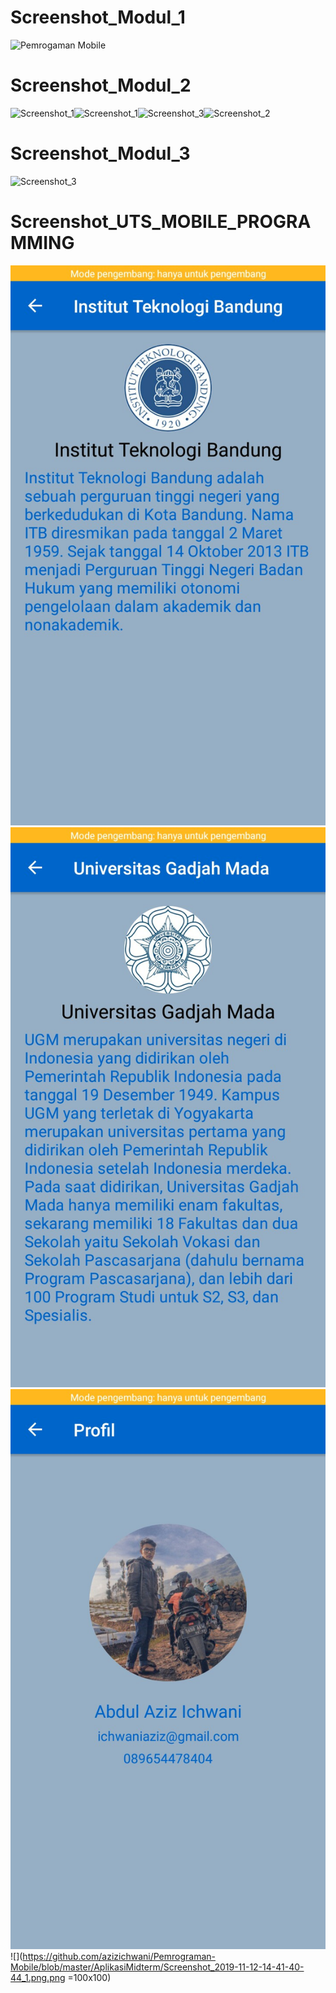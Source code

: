 # Screenshot_Modul_1
![Pemrogaman Mobile](https://user-images.githubusercontent.com/54838357/65507596-748a7f00-def8-11e9-86ec-8545ddd61c64.png)
# Screenshot_Modul_2
![Screenshot_1](https://user-images.githubusercontent.com/54838357/65508330-2fffe300-defa-11e9-982e-bbc1777e9258.png)![Screenshot_1](https://user-images.githubusercontent.com/54838357/65508633-d3e98e80-defa-11e9-8b54-18c88d1a0805.png)![Screenshot_3](https://user-images.githubusercontent.com/54838357/65508841-51150380-defb-11e9-9ea2-04c845bdcada.png)![Screenshot_2](https://user-images.githubusercontent.com/54838357/65508844-52463080-defb-11e9-8fa9-f4d7ec314f13.png)
# Screenshot_Modul_3
![Screenshot_3](https://user-images.githubusercontent.com/54838357/65508882-6ab64b00-defb-11e9-9f6b-666bcae34510.png)
# Screenshot_UTS_MOBILE_PROGRAMMING
![Screenshot_4](https://github.com/azizichwani/Pemrograman-Mobile/blob/master/AplikasiMidterm/Screenshot_2019-11-12-14-36-15-75_3.png.png)![Screenshot_5](https://github.com/azizichwani/Pemrograman-Mobile/blob/master/AplikasiMidterm/Screenshot_2019-11-12-14-36-25-05_2.png.png)![](https://github.com/azizichwani/Pemrograman-Mobile/blob/master/AplikasiMidterm/Screenshot_2019-11-12-14-36-28-54_0.png.png)![](https://github.com/azizichwani/Pemrograman-Mobile/blob/master/AplikasiMidterm/Screenshot_2019-11-12-14-41-40-44_1.png.png =100x100)
